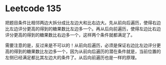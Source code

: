 # Leetcode 135
把题目条件比相邻两边大拆分成比左边大和比右边大。先从前向后遍历，使得右边比左边评分更高的得到的糖果数比左边多一个。再从后向前遍历，使得左边比右边评分更高的得到的糖果数比右边多一个，这样两个条件就都满足了。

需要注意的是，反过来是不可以的！从前向后遍历，必须是保证右边比左边评分更高的得到的糖果数比左边多一个，因为从前向后遍历的潜在条件就是，当前位置的左侧已经满足都比其左边大的条件了。从后向前遍历也是一样的原理。